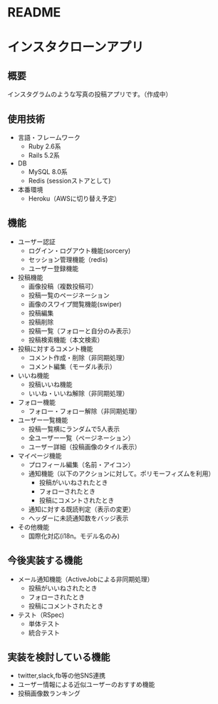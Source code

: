 # README

# インスタクローンアプリ

## 概要
インスタグラムのような写真の投稿アプリです。（作成中）

## 使用技術
- 言語・フレームワーク
  - Ruby 2.6系
  - Rails 5.2系
- DB
  - MySQL 8.0系
  - Redis (sessionストアとして)
- 本番環境
  - Heroku（AWSに切り替え予定）

## 機能
- ユーザー認証
  - ログイン・ログアウト機能(sorcery)
  - セッション管理機能（redis)
  - ユーザー登録機能
- 投稿機能
  - 画像投稿（複数投稿可）
  - 投稿一覧のページネーション
  - 画像のスワイプ閲覧機能(swiper)
  - 投稿編集
  - 投稿削除
  - 投稿一覧（フォローと自分のみ表示）
  - 投稿検索機能（本文検索）
- 投稿に対するコメント機能
  - コメント作成・削除（非同期処理）
  - コメント編集（モーダル表示）
- いいね機能
  - 投稿いいね機能
  - いいね・いいね解除（非同期処理）
- フォロー機能
  - フォロー・フォロー解除（非同期処理）
- ユーザー一覧機能
  - 投稿一覧横にランダムで5人表示
  - 全ユーザー一覧（ページネーション）
  - ユーザー詳細（投稿画像のタイル表示）
- マイページ機能
  - プロフィール編集（名前・アイコン）
  - 通知機能（以下のアクションに対して。ポリモーフィズムを利用）
    - 投稿がいいねされたとき
    - フォローされたとき
    - 投稿にコメントされたとき
  - 通知に対する既読判定（表示の変更）
  - ヘッダーに未読通知数をバッジ表示
- その他機能
  - 国際化対応(i18n。モデル名のみ)

## 今後実装する機能
- メール通知機能（ActiveJobによる非同期処理）
  - 投稿がいいねされたとき
  - フォローされたとき
  - 投稿にコメントされたとき
- テスト（RSpec)
  - 単体テスト
  - 統合テスト

## 実装を検討している機能
- twitter,slack,fb等の他SNS連携
- ユーザー情報による近似ユーザーのおすすめ機能
- 投稿画像数ランキング